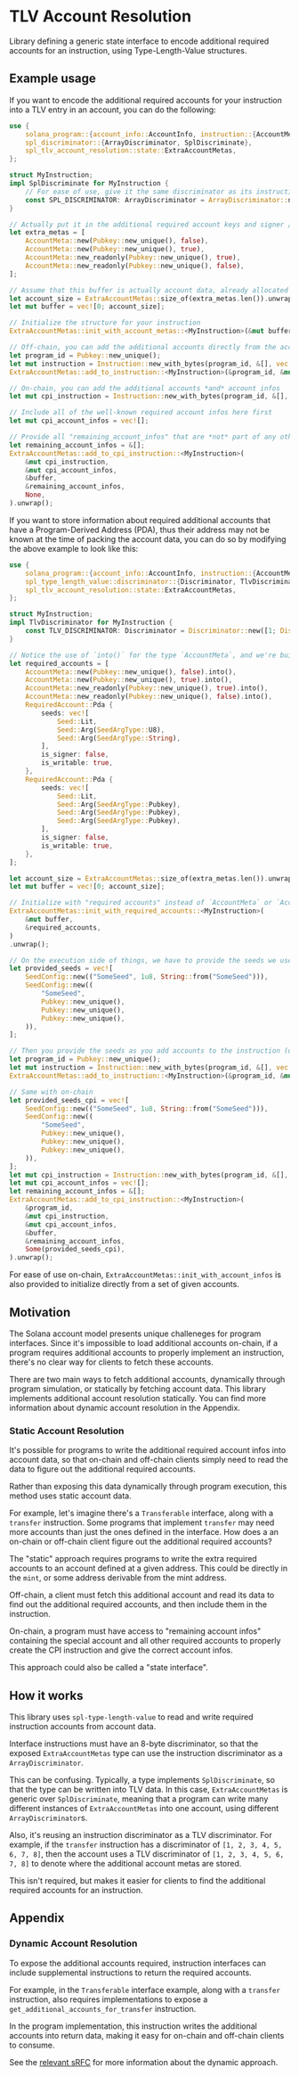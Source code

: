 # TLV Account Resolution

Library defining a generic state interface to encode additional required accounts
for an instruction, using Type-Length-Value structures.

## Example usage

If you want to encode the additional required accounts for your instruction
into a TLV entry in an account, you can do the following:

```rust
use {
    solana_program::{account_info::AccountInfo, instruction::{AccountMeta, Instruction}, pubkey::Pubkey},
    spl_discriminator::{ArrayDiscriminator, SplDiscriminate},
    spl_tlv_account_resolution::state::ExtraAccountMetas,
};

struct MyInstruction;
impl SplDiscriminate for MyInstruction {
    // For ease of use, give it the same discriminator as its instruction definition
    const SPL_DISCRIMINATOR: ArrayDiscriminator = ArrayDiscriminator::new([1; ArrayDiscriminator::LENGTH]);
}

// Actually put it in the additional required account keys and signer / writable
let extra_metas = [
    AccountMeta::new(Pubkey::new_unique(), false),
    AccountMeta::new(Pubkey::new_unique(), true),
    AccountMeta::new_readonly(Pubkey::new_unique(), true),
    AccountMeta::new_readonly(Pubkey::new_unique(), false),
];

// Assume that this buffer is actually account data, already allocated to `account_size`
let account_size = ExtraAccountMetas::size_of(extra_metas.len()).unwrap();
let mut buffer = vec![0; account_size];

// Initialize the structure for your instruction
ExtraAccountMetas::init_with_account_metas::<MyInstruction>(&mut buffer, &extra_metas).unwrap();

// Off-chain, you can add the additional accounts directly from the account data
let program_id = Pubkey::new_unique();
let mut instruction = Instruction::new_with_bytes(program_id, &[], vec![]);
ExtraAccountMetas::add_to_instruction::<MyInstruction>(&program_id, &mut instruction, &buffer, None).unwrap();

// On-chain, you can add the additional accounts *and* account infos
let mut cpi_instruction = Instruction::new_with_bytes(program_id, &[], vec![]);

// Include all of the well-known required account infos here first
let mut cpi_account_infos = vec![];

// Provide all "remaining_account_infos" that are *not* part of any other known interface
let remaining_account_infos = &[];
ExtraAccountMetas::add_to_cpi_instruction::<MyInstruction>(
    &mut cpi_instruction,
    &mut cpi_account_infos,
    &buffer,
    &remaining_account_infos,
    None,
).unwrap();
```

If you want to store information about required additional accounts that have a Program-Derived Address (PDA), thus their address may not be known at the time of packing the account data, you can do so by modifying the above example to look like this:

```rust
use {
    solana_program::{account_info::AccountInfo, instruction::{AccountMeta, Instruction}, pubkey::Pubkey},
    spl_type_length_value::discriminator::{Discriminator, TlvDiscriminator},
    spl_tlv_account_resolution::state::ExtraAccountMetas,
};

struct MyInstruction;
impl TlvDiscriminator for MyInstruction {
    const TLV_DISCRIMINATOR: Discriminator = Discriminator::new([1; Discriminator::LENGTH]);
}

// Notice the use of `into()` for the type `AccountMeta`, and we're building this array of `RequiredAccount`
let required_accounts = [
    AccountMeta::new(Pubkey::new_unique(), false).into(),
    AccountMeta::new(Pubkey::new_unique(), true).into(),
    AccountMeta::new_readonly(Pubkey::new_unique(), true).into(),
    AccountMeta::new_readonly(Pubkey::new_unique(), false).into(),
    RequiredAccount::Pda {
        seeds: vec![
            Seed::Lit,
            Seed::Arg(SeedArgType::U8),
            Seed::Arg(SeedArgType::String),
        ],
        is_signer: false,
        is_writable: true,
    },
    RequiredAccount::Pda {
        seeds: vec![
            Seed::Lit,
            Seed::Arg(SeedArgType::Pubkey),
            Seed::Arg(SeedArgType::Pubkey),
            Seed::Arg(SeedArgType::Pubkey),
        ],
        is_signer: false,
        is_writable: true,
    },
];

let account_size = ExtraAccountMetas::size_of(extra_metas.len()).unwrap();
let mut buffer = vec![0; account_size];

// Initialize with "required accounts" instead of `AccountMeta` or `AccountInfo`
ExtraAccountMetas::init_with_required_accounts::<MyInstruction>(
    &mut buffer,
    &required_accounts,
)
.unwrap();

// On the execution side of things, we have to provide the seeds we used to build the Program-Derived Addresses that correspond to each stored required PDA account in the TLV structure
let provided_seeds = vec![
    SeedConfig::new(("SomeSeed", 1u8, String::from("SomeSeed"))),
    SeedConfig::new((
        "SomeSeed",
        Pubkey::new_unique(),
        Pubkey::new_unique(),
        Pubkey::new_unique(),
    )),
];

// Then you provide the seeds as you add accounts to the instruction (off-chain)
let program_id = Pubkey::new_unique();
let mut instruction = Instruction::new_with_bytes(program_id, &[], vec![]);
ExtraAccountMetas::add_to_instruction::<MyInstruction>(&program_id, &mut instruction, &buffer, Some(provided_seeds)).unwrap();

// Same with on-chain
let provided_seeds_cpi = vec![
    SeedConfig::new(("SomeSeed", 1u8, String::from("SomeSeed"))),
    SeedConfig::new((
        "SomeSeed",
        Pubkey::new_unique(),
        Pubkey::new_unique(),
        Pubkey::new_unique(),
    )),
];
let mut cpi_instruction = Instruction::new_with_bytes(program_id, &[], vec![]);
let mut cpi_account_infos = vec![];
let remaining_account_infos = &[];
ExtraAccountMetas::add_to_cpi_instruction::<MyInstruction>(
    &program_id,
    &mut cpi_instruction,
    &mut cpi_account_infos,
    &buffer,
    &remaining_account_infos,
    Some(provided_seeds_cpi),
).unwrap();
```

For ease of use on-chain, `ExtraAccountMetas::init_with_account_infos` is also
provided to initialize directly from a set of given accounts.

## Motivation

The Solana account model presents unique challeneges for program interfaces.
Since it's impossible to load additional accounts on-chain, if a program requires
additional accounts to properly implement an instruction, there's no clear way
for clients to fetch these accounts.

There are two main ways to fetch additional accounts, dynamically through program
simulation, or statically by fetching account data. This library implements
additional account resolution statically. You can find more information about
dynamic account resolution in the Appendix.

### Static Account Resolution

It's possible for programs to write the additional required account infos
into account data, so that on-chain and off-chain clients simply need to read
the data to figure out the additional required accounts.

Rather than exposing this data dynamically through program execution, this method
uses static account data.

For example, let's imagine there's a `Transferable` interface, along with a
`transfer` instruction. Some programs that implement `transfer` may need more
accounts than just the ones defined in the interface. How does a an on-chain or
off-chain client figure out the additional required accounts?

The "static" approach requires programs to write the extra required accounts to
an account defined at a given address. This could be directly in the `mint`, or
some address derivable from the mint address.

Off-chain, a client must fetch this additional account and read its data to find
out the additional required accounts, and then include them in the instruction.

On-chain, a program must have access to "remaining account infos" containing the
special account and all other required accounts to properly create the CPI
instruction and give the correct account infos.

This approach could also be called a "state interface".

## How it works

This library uses `spl-type-length-value` to read and write required instruction
accounts from account data.

Interface instructions must have an 8-byte discriminator, so that the exposed
`ExtraAccountMetas` type can use the instruction discriminator as a `ArrayDiscriminator`.

This can be confusing. Typically, a type implements `SplDiscriminate`, so that
the type can be written into TLV data. In this case, `ExtraAccountMetas` is
generic over `SplDiscriminate`, meaning that a program can write many different instances of
`ExtraAccountMetas` into one account, using different `ArrayDiscriminator`s.

Also, it's reusing an instruction discriminator as a TLV discriminator. For example,
if the `transfer` instruction has a discriminator of `[1, 2, 3, 4, 5, 6, 7, 8]`,
then the account uses a TLV discriminator of `[1, 2, 3, 4, 5, 6, 7, 8]` to denote
where the additional account metas are stored.

This isn't required, but makes it easier for clients to find the additional
required accounts for an instruction.

## Appendix

### Dynamic Account Resolution

To expose the additional accounts required, instruction interfaces can include
supplemental instructions to return the required accounts.

For example, in the `Transferable` interface example, along with a `transfer`
instruction, also requires implementations to expose a
`get_additional_accounts_for_transfer` instruction.

In the program implementation, this instruction writes the additional accounts
into return data, making it easy for on-chain and off-chain clients to consume.

See the
[relevant sRFC](https://forum.solana.com/t/srfc-00010-additional-accounts-request-transfer-spec/122)
for more information about the dynamic approach.

